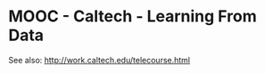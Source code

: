 MOOC - Caltech - Learning From Data
===================================

See also: http://work.caltech.edu/telecourse.html